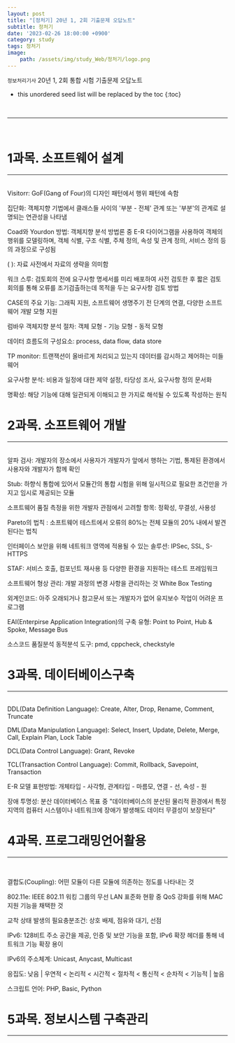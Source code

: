 ```yaml
---
layout: post
title: "[정처기] 20년 1, 2회 기출문제 오답노트"
subtitle: 정처기
date: '2023-02-26 18:00:00 +0900'
category: study
tags: 정처기
image:
    path: /assets/img/study_Web/정처기/logo.png
---
```


`정보처리기사` 20년 1, 2회 통합 시험 기출문제 오답노트

<!--more-->

* this unordered seed list will be replaced by the toc
{:toc}


<br>
<hr/>
<br>

# 1과목. 소프트웨어 설계
---
<br>
Visitorr: GoF(Gang of Four)의 디자인 패턴에서 행위 패턴에 속함<br>

집단화: 객체지향 기법에서 클래스들 사이의 '부분 - 전체' 관계 또는 '부분'의 관계로 설명되는 연관성을 나타냄<br>

Coad와 Yourdon 방법: 객체지향 분석 방법론 중 E-R 다이어그램을 사용하여 객체의 행위를 모델링하며, 객체 식별, 구조 식별, 주체 정의, 속성 및 관계 정의, 서비스 정의 등의 과정으로 구성됨<br>

( ): 자료 사전에서 자료의 생략을 의미함<br>

워크 스루: 검토회의 전에 요구사항 명세서를 미리 배포하여 사전 검토한 후 짧은 검토 회의를 통해 오류를 조기검출하는데 목적을 두는 요구사항 검토 방법<br>

CASE의 주요 기능: 그래픽 지원, 소프트웨어 생명주기 전 단계의 연결, 다양한 소프트웨어 개발 모형 지원<br>

럼바우 객체지향 분석 절차: 객체 모형 - 기능 모형 - 동적 모형<br>

데이터 흐름도의 구성요소: process, data flow, data store<br>

TP monitor: 트랜잭션이 올바르게 처리되고 있는지 데이터를 감시하고 제어하는 미들웨어<br>

요구사항 분석: 비용과 일정에 대한 제약 설정, 타당성 조사, 요구사항 정의 문서화<br>

명확성: 해당 기능에 대해 일관되게 이해되고 한 가지로 해석될 수 있도록 작성하는 원칙<br>


# 2과목. 소프트웨어 개발
---
<br>
알파 검사: 개발자의 장소에서 사용자가 개발자가 앞에서 행하는 기법, 통제된 환경에서 사용자와 개발자가 함께 확인<br>

Stub: 하향식 통합에 있어서 모듈간의 통합 시험을 위해 일시적으로 필요한 조건만을 가지고 임시로 제공되는 모듈<br>

소프트웨어 품질 측정을 위한 개발자 관점에서 고려할 항목: 정확성, 무결성, 사용성<br>

Pareto의 법칙 : 소프트웨어 테스트에서 오류의 80%는 전체 모듈의 20% 내에서 발견된다는 법칙<br>

인터페이스 보안을 위해 네트워크 영역에 적용될 수 있는 솔루션: IPSec, SSL, S-HTTPS<br>

STAF: 서비스 호출, 컴포넌트 재사용 등 다양한 환경을 지원하는 테스트 프레임워크<br>

소프트웨어 형상 관리: 개발 과정의 변경 사항을 관리하는 것
White Box Testing<br>

외계인코드: 아주 오래되거나 참고문서 또는 개발자가 없어 유지보수 작업이 어려운 프로그램<br>

EAI(Enterpirse Application Integration)의 구축 유형: Point to Point, Hub & Spoke, Message Bus<br>

소스코드 품질분석 동적분석 도구: pmd, cppcheck, checkstyle<br>


# 3과목. 데이터베이스구축
---
<br>
DDL(Data Definition Language): Create, Alter, Drop, Rename, Comment, Truncate<br>

DML(Data Manipulation Language): Select, Insert, Update, Delete, Merge, Call, Explain Plan, Lock Table<br>

DCL(Data Control Language): Grant, Revoke<br>

TCL(Transaction Control Language): Commit, Rollback, Savepoint, Transaction<br>

E-R 모델 표현방법: 개체타입 - 사각형, 관계타입 - 마름모, 연결 - 선, 속성 - 원<br>

장애 투명성: 분산 데이터베이스 목표 중 "데이터베이스의 분산된 물리적 환경에서 특정 지역의 컴퓨터 시스템이나 네트워크에 장애가 발생해도 데이터 무결성이 보장된다"<br>


# 4과목. 프로그래밍언어활용
---
<br>

결합도(Coupling): 어떤 모듈이 다른 모듈에 의존하는 정도를 나타내는 것<br>

802.11e: IEEE 802.11 워킹 그룹의 무선 LAN 표준화 현황 중 QoS 강화를 위해 MAC 지원 기능을 채택한 것<br>

교착 상태 발생의 필요충분조건: 상호 배제, 점유와 대기, 선점<br>

IPv6: 128비트 주소 공간을 제공, 인증 및 보안 기능을 포함, IPv6 확장 헤더를 통해 네트워크 기능 확장 용이<br>

IPv6의 주소체계: Unicast, Anycast, Multicast<br>

응집도: 낮음 | 우연적 < 논리적 < 시간적 < 절차적 < 통신적 < 순차적 < 기능적 | 높음<br>

스크립트 언어: PHP, Basic, Python<br>


# 5과목. 정보시스템 구축관리
---
<br>